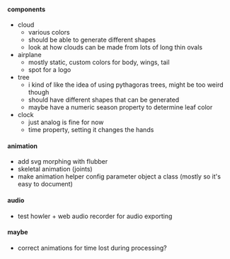 #### components
  * cloud
    * various colors
    * should be able to generate different shapes
    * look at how clouds can be made from lots of long thin ovals
  * airplane
    * mostly static, custom colors for body, wings, tail
    * spot for a logo
  * tree
    * i kind of like the idea of using pythagoras trees, might be too weird though
    * should have different shapes that can be generated
    * maybe have a numeric season property to determine leaf color
  * clock
    * just analog is fine for now
    * time property, setting it changes the hands

#### animation
* add svg morphing with flubber
* skeletal animation (joints)
* make animation helper config parameter object a class (mostly so it's easy to document)

#### audio
* test howler + web audio recorder for audio exporting

#### maybe
* correct animations for time lost during processing?
